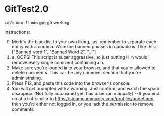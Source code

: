 # GitTest2.0
Let's see if I can get git working.

Instructions:

0. Modify the blacklist to your own liking, just remember to separate each entity with a comma. Write the banned phrases in quotations. Like this: ["Banned word 1", "Banned Word 2", "..."]
0. a. OOPS! This script is super aggressive, so just putting H in would remove every single comment containing a h.
1. Make sure you're logged in to your browser, and that you're allowed to delete comments. This can be any comment section that you're administrating.
2. Press F12, and paste this code into the browser's console.
3. You will get prompted with a warning. Just confirm, and watch the spam disappear. (Not fully automated yet, has to be run manually)
--If you end up at a link similar to https://steamcommunity.com/profiles/undefined, then you're either not logged in, or you lack the permission to remove comments.
